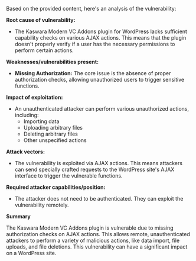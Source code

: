 Based on the provided content, here's an analysis of the vulnerability:

**Root cause of vulnerability:**

*   The Kaswara Modern VC Addons plugin for WordPress lacks sufficient capability checks on various AJAX actions. This means that the plugin doesn't properly verify if a user has the necessary permissions to perform certain actions.

**Weaknesses/vulnerabilities present:**

*   **Missing Authorization:** The core issue is the absence of proper authorization checks, allowing unauthorized users to trigger sensitive functions.

**Impact of exploitation:**

*   An unauthenticated attacker can perform various unauthorized actions, including:
    *   Importing data
    *   Uploading arbitrary files
    *   Deleting arbitrary files
    *   Other unspecified actions

**Attack vectors:**

*   The vulnerability is exploited via AJAX actions. This means attackers can send specially crafted requests to the WordPress site's AJAX interface to trigger the vulnerable functions.

**Required attacker capabilities/position:**

*   The attacker does not need to be authenticated. They can exploit the vulnerability remotely.

**Summary**

The Kaswara Modern VC Addons plugin is vulnerable due to missing authorization checks on AJAX actions. This allows remote, unauthenticated attackers to perform a variety of malicious actions, like data import, file uploads, and file deletions. This vulnerability can have a significant impact on a WordPress site.